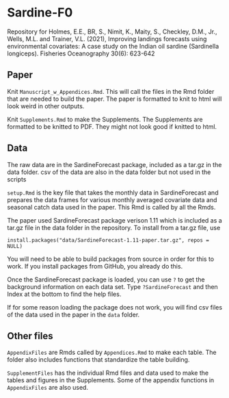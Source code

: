 # Sardine-F0

Repository for Holmes, E.E., BR, S., Nimit, K., Maity, S., Checkley, D.M., Jr., Wells, M.L. and Trainer, V.L. (2021), Improving landings forecasts using environmental covariates: A case study on the Indian oil sardine (Sardinella longiceps). Fisheries Oceanography 30(6): 623-642

## Paper

Knit `Manuscript_w_Appendices.Rmd`. This will call the files in the Rmd folder that are needed to build the paper. The paper is formatted to knit to html will look weird in other outputs.

Knit `Supplements.Rmd` to make the Supplements. The Supplements are formatted to be knitted to PDF. They might not look good if knitted to html.

## Data

The raw data are in the SardineForecast package, included as a tar.gz in the data folder. csv of the data are also in the data folder but not used in the scripts

`setup.Rmd` is the key file that takes the monthly data in SardineForecast and prepares the data frames for various monthly averaged covariate data and seasonal catch data used in the paper. This Rmd is called by all the Rmds.

The paper used SardineForecast package verison 1.11 which is included as a tar.gz file in the data folder in the repository. To install from a tar.gz file, use
```
install.packages("data/SardineForecast-1.11-paper.tar.gz", repos = NULL)
```
You will need to be able to build packages from source in order for this to work. If you install packages from GitHub, you already do this.

Once the SardineForecast package is loaded, you can use `?` to get the background information on each data set. Type `?SardineForecast` and then Index at the bottom to find the help files.

If for some reason loading the package does not work, you will find csv files of the data used in the paper in the `data` folder.

## Other files

`AppendixFiles` are Rmds called by `Appendices.Rmd` to make each table. The folder also includes functions that standardize the table building.

`SupplementFiles` has the individual Rmd files and data used to make the tables and figures in the Supplements. Some of the appendix functions in `AppendixFiles` are also used.

